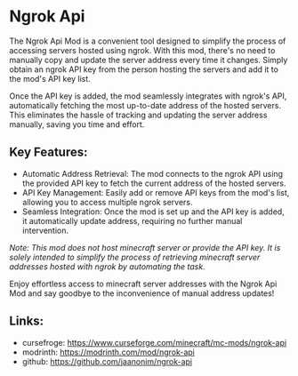 # Ngrok Api

The Ngrok Api Mod is a convenient tool designed to simplify the process of accessing servers hosted using ngrok. With this mod, there's no need to manually copy and update the server address every time it changes. Simply obtain an ngrok API key from the person hosting the servers and add it to the mod's API key list.

Once the API key is added, the mod seamlessly integrates with ngrok's API, automatically fetching the most up-to-date address of the hosted servers. This eliminates the hassle of tracking and updating the server address manually, saving you time and effort.

## Key Features:

-   Automatic Address Retrieval: The mod connects to the ngrok API using the provided API key to fetch the current address of the hosted servers.
-   API Key Management: Easily add or remove API keys from the mod's list, allowing you to access multiple ngrok servers.
-   Seamless Integration: Once the mod is set up and the API key is added, it automatically update address, requiring no further manual intervention.

_Note: This mod does not host minecraft server or provide the API key. It is solely intended to simplify the process of retrieving minecraft server addresses hosted with ngrok by automating the task._

Enjoy effortless access to minecraft server addresses with the Ngrok Api Mod and say goodbye to the inconvenience of manual address updates!

## Links:
-  cursefroge: https://www.curseforge.com/minecraft/mc-mods/ngrok-api
-  modrinth: https://modrinth.com/mod/ngrok-api
-  github: https://github.com/jaanonim/ngrok-api
